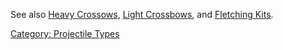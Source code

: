 See also [Heavy Crossows](:Category:_Heavy_Crossbows "wikilink"), [Light
Crossbows](:Category:_Light_Crossbows "wikilink"), and [Fletching
Kits](Fletching_Tools_And_Materials "wikilink").

[Category: Projectile Types](Category:_Projectile_Types "wikilink")
